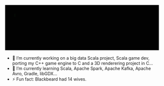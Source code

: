 <img src="https://github.com/claudemuller/terminal-typer/blob/master/assets/matrix.gif"/>

- 🔭 I’m currently working on a big data Scala project, Scala game dev, porting my C++ game engine to C and a 3D renderering project in C...
- 🌱 I’m currently learning Scala, Apache Spark, Apache Kafka, Apache Avro, Gradle, libGDX...
- ⚡ Fun fact: Blackbeard had 14 wives.
